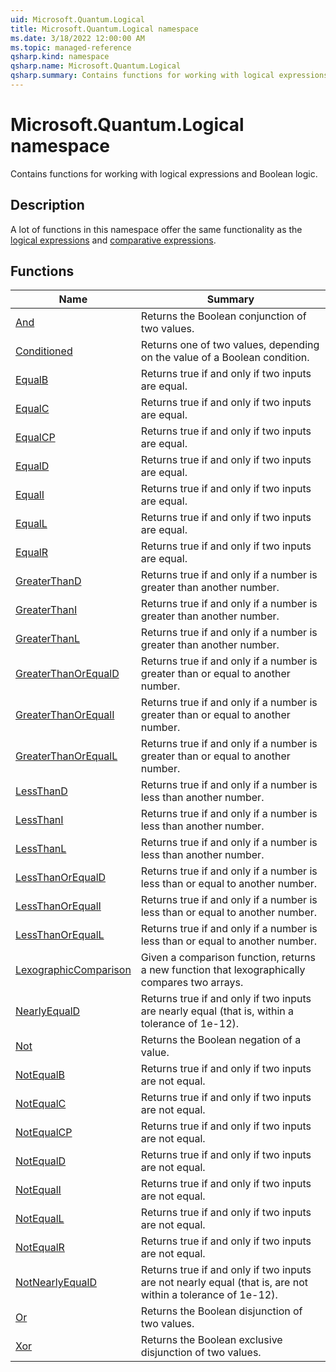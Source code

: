 ```yaml
---
uid: Microsoft.Quantum.Logical
title: Microsoft.Quantum.Logical namespace
ms.date: 3/18/2022 12:00:00 AM
ms.topic: managed-reference
qsharp.kind: namespace
qsharp.name: Microsoft.Quantum.Logical
qsharp.summary: Contains functions for working with logical expressions and Boolean logic.
---
```


# Microsoft.Quantum.Logical namespace

Contains functions for working with logical expressions and Boolean logic.



## Description

A lot of functions in this namespace offer the same functionality as the
[logical expressions](xref:microsoft.quantum.qsharp.logicalexpressions) and
[comparative expressions](xref:microsoft.quantum.qsharp.comparativeexpressions).
<!-- summaries -->


## Functions

| Name | Summary |
|------|---------|
|[And](xref:Microsoft.Quantum.Logical.And) |Returns the Boolean conjunction of two values. |
|[Conditioned](xref:Microsoft.Quantum.Logical.Conditioned) |Returns one of two values, depending on the value of a Boolean condition. |
|[EqualB](xref:Microsoft.Quantum.Logical.EqualB) |Returns true if and only if two inputs are equal. |
|[EqualC](xref:Microsoft.Quantum.Logical.EqualC) |Returns true if and only if two inputs are equal. |
|[EqualCP](xref:Microsoft.Quantum.Logical.EqualCP) |Returns true if and only if two inputs are equal. |
|[EqualD](xref:Microsoft.Quantum.Logical.EqualD) |Returns true if and only if two inputs are equal. |
|[EqualI](xref:Microsoft.Quantum.Logical.EqualI) |Returns true if and only if two inputs are equal. |
|[EqualL](xref:Microsoft.Quantum.Logical.EqualL) |Returns true if and only if two inputs are equal. |
|[EqualR](xref:Microsoft.Quantum.Logical.EqualR) |Returns true if and only if two inputs are equal. |
|[GreaterThanD](xref:Microsoft.Quantum.Logical.GreaterThanD) |Returns true if and only if a number is greater than another number. |
|[GreaterThanI](xref:Microsoft.Quantum.Logical.GreaterThanI) |Returns true if and only if a number is greater than another number. |
|[GreaterThanL](xref:Microsoft.Quantum.Logical.GreaterThanL) |Returns true if and only if a number is greater than another number. |
|[GreaterThanOrEqualD](xref:Microsoft.Quantum.Logical.GreaterThanOrEqualD) |Returns true if and only if a number is greater than or equal to another number. |
|[GreaterThanOrEqualI](xref:Microsoft.Quantum.Logical.GreaterThanOrEqualI) |Returns true if and only if a number is greater than or equal to another number. |
|[GreaterThanOrEqualL](xref:Microsoft.Quantum.Logical.GreaterThanOrEqualL) |Returns true if and only if a number is greater than or equal to another number. |
|[LessThanD](xref:Microsoft.Quantum.Logical.LessThanD) |Returns true if and only if a number is less than another number. |
|[LessThanI](xref:Microsoft.Quantum.Logical.LessThanI) |Returns true if and only if a number is less than another number. |
|[LessThanL](xref:Microsoft.Quantum.Logical.LessThanL) |Returns true if and only if a number is less than another number. |
|[LessThanOrEqualD](xref:Microsoft.Quantum.Logical.LessThanOrEqualD) |Returns true if and only if a number is less than or equal to another number. |
|[LessThanOrEqualI](xref:Microsoft.Quantum.Logical.LessThanOrEqualI) |Returns true if and only if a number is less than or equal to another number. |
|[LessThanOrEqualL](xref:Microsoft.Quantum.Logical.LessThanOrEqualL) |Returns true if and only if a number is less than or equal to another number. |
|[LexographicComparison](xref:Microsoft.Quantum.Logical.LexographicComparison) |Given a comparison function, returns a new function that lexographically compares two arrays. |
|[NearlyEqualD](xref:Microsoft.Quantum.Logical.NearlyEqualD) |Returns true if and only if two inputs are nearly equal (that is, within a tolerance of 1e-12). |
|[Not](xref:Microsoft.Quantum.Logical.Not) |Returns the Boolean negation of a value. |
|[NotEqualB](xref:Microsoft.Quantum.Logical.NotEqualB) |Returns true if and only if two inputs are not equal. |
|[NotEqualC](xref:Microsoft.Quantum.Logical.NotEqualC) |Returns true if and only if two inputs are not equal. |
|[NotEqualCP](xref:Microsoft.Quantum.Logical.NotEqualCP) |Returns true if and only if two inputs are not equal. |
|[NotEqualD](xref:Microsoft.Quantum.Logical.NotEqualD) |Returns true if and only if two inputs are not equal. |
|[NotEqualI](xref:Microsoft.Quantum.Logical.NotEqualI) |Returns true if and only if two inputs are not equal. |
|[NotEqualL](xref:Microsoft.Quantum.Logical.NotEqualL) |Returns true if and only if two inputs are not equal. |
|[NotEqualR](xref:Microsoft.Quantum.Logical.NotEqualR) |Returns true if and only if two inputs are not equal. |
|[NotNearlyEqualD](xref:Microsoft.Quantum.Logical.NotNearlyEqualD) |Returns true if and only if two inputs are not nearly equal (that is, are not within a tolerance of 1e-12). |
|[Or](xref:Microsoft.Quantum.Logical.Or) |Returns the Boolean disjunction of two values. |
|[Xor](xref:Microsoft.Quantum.Logical.Xor) |Returns the Boolean exclusive disjunction of two values. |

<!-- /summaries -->
